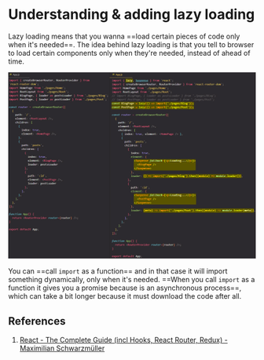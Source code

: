 # Understanding & adding lazy loading

Lazy loading means that you wanna ==load certain pieces of code only when it's needed==. The idea behind lazy loading is that you tell to browser to load certain components only when they're needed, instead of ahead of time.

![Lazy_loading](../../img/Lazy_loading.jpg)

You can ==call `import` as a function== and in that case it will import something dynamically, only when it's needed. ==When you call `import` as a function it gives you a promise because is an asynchronous process==, which can take a bit longer because it must download the code after all.

## References

1. [React - The Complete Guide (incl Hooks, React Router, Redux) - Maximilian Schwarzmüller](https://www.udemy.com/course/react-the-complete-guide-incl-redux/)